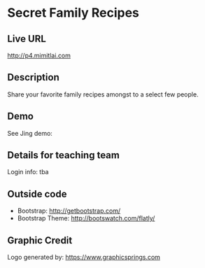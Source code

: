 # Secret Family Recipes

## Live URL
<http://p4.mimitlai.com>

## Description
Share your favorite family recipes amongst to a select few people.

## Demo
See Jing demo:

## Details for teaching team
Login info: tba

## Outside code
* Bootstrap: http://getbootstrap.com/
* Bootstrap Theme: http://bootswatch.com/flatly/


## Graphic Credit

Logo generated by: https://www.graphicsprings.com
